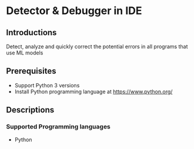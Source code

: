 #  Detector & Debugger in IDE

## Introductions
Detect, analyze and quickly correct the potential errors in all programs that use ML models
## Prerequisites
+ Support Python 3 versions
+ Install Python programming language at https://www.python.org/
## Descriptions
### Supported Programming languages
+ Python

###
